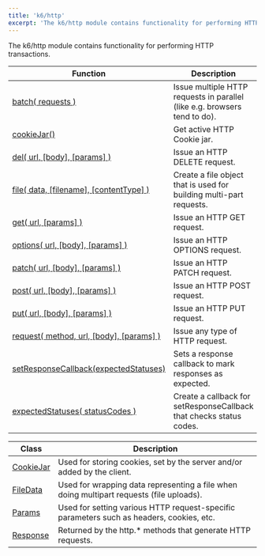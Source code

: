 ```yaml
---
title: 'k6/http'
excerpt: 'The k6/http module contains functionality for performing HTTP transactions.'
---
```


The k6/http module contains functionality for performing HTTP transactions.

| Function | Description |
| -------- | ----------- |
| [batch( requests )](/javascript-api/v0-32/k6-http/batch-requests)  | Issue multiple HTTP requests in parallel (like e.g. browsers tend to do). |
| [cookieJar()](/javascript-api/v0-32/k6-http/cookiejar-method)  | Get active HTTP Cookie jar. |
| [del( url, [body], [params] )](/javascript-api/v0-32/k6-http/del-url-body-params)  | Issue an HTTP DELETE request. |
| [file( data, [filename], [contentType] )](/javascript-api/v0-32/k6-http/file-data-filename-contenttype)  | Create a file object that is used for building multi-part requests. |
| [get( url, [params] )](/javascript-api/v0-32/k6-http/get-url-params)  | Issue an HTTP GET request. |
| [options( url, [body], [params] )](/javascript-api/v0-32/k6-http/options-url-body-params)  | Issue an HTTP OPTIONS request. |
| [patch( url, [body], [params] )](/javascript-api/v0-32/k6-http/patch-url-body-params)  | Issue an HTTP PATCH request. |
| [post( url, [body], [params] )](/javascript-api/v0-32/k6-http/post-url-body-params)  | Issue an HTTP POST request. |
| [put( url, [body], [params] )](/javascript-api/v0-32/k6-http/put-url-body-params)  | Issue an HTTP PUT request. |
| [request( method, url, [body], [params] )](/javascript-api/v0-32/k6-http/request-method-url-body-params)  | Issue any type of HTTP request. |
| [setResponseCallback(expectedStatuses)](/javascript-api/v0-32/k6-http/setresponsecallback-callback)  | Sets a response callback to mark responses as expected. |
| [expectedStatuses( statusCodes )](/javascript-api/v0-32/k6-http/expectedstatuses-statuses)  | Create a callback for setResponseCallback that checks status codes. |

| Class | Description |
| -------- | ----------- |
| [CookieJar](/javascript-api/v0-32/k6-http/cookiejar)  |  Used for storing cookies, set by the server and/or added by the client. |
| [FileData](/javascript-api/v0-32/k6-http/filedata)  |  Used for wrapping data representing a file when doing multipart requests (file uploads). |
| [Params](/javascript-api/v0-32/k6-http/params)  |  Used for setting various HTTP request-specific parameters such as headers, cookies, etc. |
| [Response](/javascript-api/v0-32/k6-http/response)  |  Returned by the http.* methods that generate HTTP requests. |
